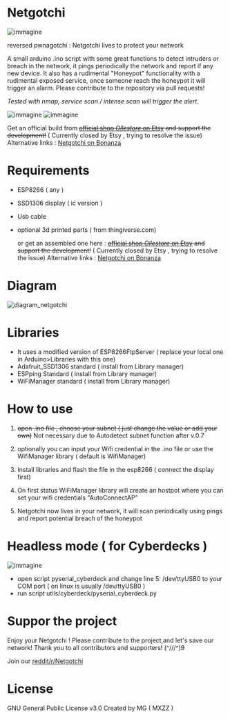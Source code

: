# Netgotchi 
![immagine](https://github.com/MXZZ/Netgotchi/assets/3322271/947416e6-c088-4167-ba62-e69a6d1170ce)


reversed pwnagotchi : Netgotchi lives to protect your network 

A small arduino .ino script with some great functions to detect intruders or breach in the network, it pings periodically the network and report if any new device. It also has a rudimental "Honeypot" functionality with a rudimental exposed service, once someone reach the honeypot it will trigger an alarm. Please contribute to the repository via pull requests!

*Tested with nmap, service scan / intense scan will trigger the alert.* 


![immagine](https://github.com/MXZZ/Netgotchi/assets/3322271/cf8d7fec-7b33-4f14-9992-8cb4806633f2) ![immagine](https://github.com/MXZZ/Netgotchi/assets/3322271/68f4fe6c-9172-422b-ba39-ee901c098840)

Get an official build from ~~[official shop *Ollestore* on Etsy](https://ollestore.etsy.com/listing/1742406142) and support the development!~~ ( Currently closed by Etsy , trying to resolve the issue) 
Alternative links : [Netgotchi on Bonanza](https://www.bonanza.com/listings/NETGOTCHI-pwnagotchi-older-brother-scans-and-protect-your-network-/1657032899?fref=WCsgHJd3)



# Requirements 
- ESP8266 ( any )
- SSD1306 display ( ic version ) 
- Usb cable 
- optional 3d printed parts ( from thingiverse.com)

  or get an assembled one here  : ~~[official shop *Ollestore* on Etsy](https://ollestore.etsy.com/listing/1742406142) and support the development!~~ ( Currently closed by Etsy , trying to resolve the issue) 
Alternative links : [Netgotchi on Bonanza](https://www.bonanza.com/listings/NETGOTCHI-pwnagotchi-older-brother-scans-and-protect-your-network-/1657032899?fref=WCsgHJd3)

# Diagram 
![diagram_netgotchi](https://github.com/MXZZ/Netgotchi/assets/3322271/54fb9be5-4fe4-4ff3-b24a-f2a05287d893)


# Libraries
- It uses a modified version of ESP8266FtpServer ( replace your local one in Arduino>Libraries with this one)
- Adafruit_SSD1306 standard ( install from Library manager)
- ESPping Standard ( install from Library manager)
- WiFiManager standard ( install from Library manager)

# How to use
1. ~~open .ino file , choose your subnet ( just change the value or add your own)~~ Not necessary due to Autodetect subnet function after v.0.7
2. optionally you can input your Wifi credential in the .ino file or use the WifiManager library ( default is WifiManager) 


3. Install libraries and flash the file in the esp8266 ( connect the display first)
4. On first status WiFiManager library will create an hostpot where you can set your wifi credentials
   "AutoConnectAP"

5. Netgotchi now lives in your network, it will scan periodically using pings and report potential breach of the honeypot
  


# Headless mode ( for Cyberdecks )
   ![immagine](https://github.com/MXZZ/Netgotchi/assets/3322271/f12ba979-5936-4bee-9d36-eba67ddebf59)
  - open script pyserial_cyberdeck and change line 5: /dev/ttyUSB0 to your COM port  ( on linux is usually /dev/ttyUSB0 ) 
  - run script utils/cyberdeck/pyserial_cyberdeck.py

# Suppor the project
 Enjoy your Netgotchi !
   Please contribute to the project,and let's save our network!
  Thank you to all contributors and supporters! (^///^)9 

   Join our [reddit/r/Netgotchi](https://www.reddit.com/r/Netgotchi/)

 # License
 GNU General Public License v3.0 
 Created by MG ( MXZZ ) 



